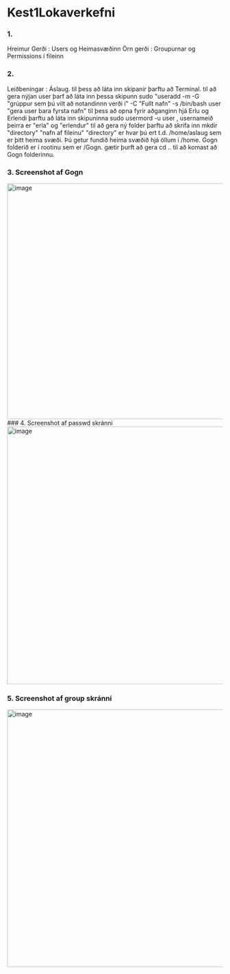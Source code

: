 # Kest1Lokaverkefni
### 1.
Hreimur Gerði : Users og Heimasvæðinn
Örn gerði : Groupurnar og Permissions í fileinn

### 2.
Leiðbeningar : Áslaug.
til þess að láta inn skipanir þarftu að Terminal.
til að gera nýjan user þarf að láta inn þessa skipunn
sudo "useradd -m -G "grúppur sem þú vilt að notandinnn verði í" -C "Fullt nafn" -s /bin/bash user "gera user bara fyrsta nafn"
til þess að opna fyrir aðganginn hjá Erlu og Erlendi þarftu að láta inn skipuninna 
sudo usermord -u user , usernameið þeirra er "erla" og "erlendur"
til að gera ný folder þarftu að skrifa inn mkdir "directory" "nafn af fileinu" "directory" er hvar þú ert t.d. /home/aslaug sem er þitt heima svæði. Þú getur fundið heima svæðið hjá öllum í /home. Gogn folderið er í rootinu sem er /Gogn. gætir þurft að gera cd .. til að komast að Gogn folderinnu.

### 3. Screenshot af Gogn
<img width="551" alt="image" src="https://user-images.githubusercontent.com/70168436/205630641-22e6ee88-52ab-414a-94a3-6fa92839e560.png">
### 4. Screenshot af passwd skránni
<img width="602" alt="image" src="https://user-images.githubusercontent.com/70168436/205622371-a96aed12-8cd4-4a17-a126-a65ab5b09028.png">

### 5. Screenshot af group skránni
<img width="602" alt="image" src="https://user-images.githubusercontent.com/70168436/205622562-0ce2f05c-0fde-4c3f-a1af-8c2eb9ad30f8.png">
